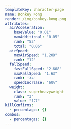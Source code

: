 ```yaml
---
templateKey: character-page
name: Donkey Kong
render: /img/donkey-kong.png
attributes:
  airAcceleration:
    baseValue: "0.01"
    maxAdditional: "0.05"
    rank: "53"
    total: "0.06"
  airSpeed:
    maxAirSpeed: "1.208"
    rank: "12"
  fallSpeed:
    fastFallSpeed: "2.608"
    maxFallSpeed: "1.63"
    rank: "34"
    speedIncrease: "60%"
  weight:
    class: superheavyweight
    rank: "3"
    value: "127"
killConfirms:
  - percentages: {}
combos:
  - percentages: {}
---
```

